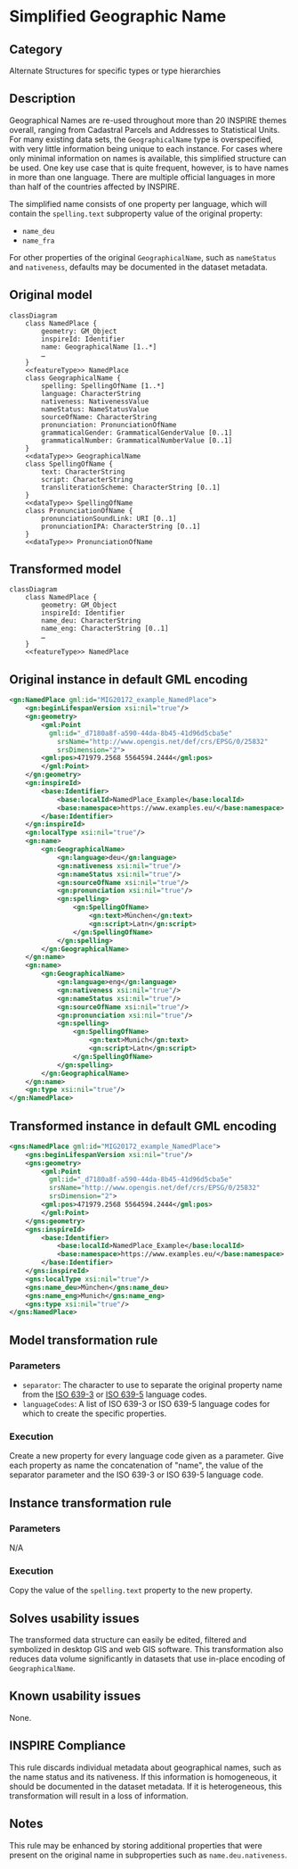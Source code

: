 # Simplified Geographic Name

## Category

Alternate Structures for specific types or type hierarchies

## Description

Geographical Names are re-used throughout more than 20 INSPIRE themes overall, ranging from Cadastral Parcels and Addresses to Statistical Units. For many existing data sets, the `GeographicalName` type is overspecified, with very little information being unique to each instance. For cases where only minimal information on names is available, this simplified structure can be used. One key use case that is quite frequent, however, is to have names in more than one language. There are multiple official languages in more than half of the countries affected by INSPIRE.

The simplified name consists of one property per language, which will contain the `spelling.text` subproperty value of the original property:

- `name_deu`
- `name_fra`

For other properties of the original `GeographicalName`, such as `nameStatus` and `nativeness`, defaults may be documented in the dataset metadata.

## Original model

```mermaid
classDiagram
    class NamedPlace {
        geometry: GM_Object
        inspireId: Identifier
        name: GeographicalName [1..*]
        …
    }
    <<featureType>> NamedPlace
    class GeographicalName {
        spelling: SpellingOfName [1..*]
        language: CharacterString
        nativeness: NativenessValue
        nameStatus: NameStatusValue
        sourceOfName: CharacterString
        pronunciation: PronunciationOfName
        grammaticalGender: GrammaticalGenderValue [0..1]
        grammaticalNumber: GrammaticalNumberValue [0..1]
    }
    <<dataType>> GeographicalName
    class SpellingOfName {
        text: CharacterString
        script: CharacterString
        transliterationScheme: CharacterString [0..1]
    }
    <<dataType>> SpellingOfName
    class PronunciationOfName {
        pronunciationSoundLink: URI [0..1]
        pronunciationIPA: CharacterString [0..1]
    }
    <<dataType>> PronunciationOfName
```

## Transformed model

```mermaid
classDiagram
    class NamedPlace {
        geometry: GM_Object
        inspireId: Identifier
        name_deu: CharacterString
        name_eng: CharacterString [0..1]
        …
    }
    <<featureType>> NamedPlace
```

## Original instance in default GML encoding

```xml
<gn:NamedPlace gml:id="MIG20172_example_NamedPlace">
	<gn:beginLifespanVersion xsi:nil="true"/>
	<gn:geometry>
		<gml:Point
		  gml:id="_d7180a8f-a590-44da-8b45-41d96d5cba5e"
		    srsName="http://www.opengis.net/def/crs/EPSG/0/25832"
			srsDimension="2">
		<gml:pos>471979.2568 5564594.2444</gml:pos>
		</gml:Point>
	</gn:geometry>
	<gn:inspireId>
		<base:Identifier>
			<base:localId>NamedPlace_Example</base:localId>
			<base:namespace>https://www.examples.eu/</base:namespace>
		</base:Identifier>
	</gn:inspireId>
	<gn:localType xsi:nil="true"/>
	<gn:name>
		<gn:GeographicalName>
			<gn:language>deu</gn:language>
			<gn:nativeness xsi:nil="true"/>
			<gn:nameStatus xsi:nil="true"/>
			<gn:sourceOfName xsi:nil="true"/>
			<gn:pronunciation xsi:nil="true"/>
			<gn:spelling>
				<gn:SpellingOfName>
					<gn:text>München</gn:text>
					<gn:script>Latn</gn:script>
				</gn:SpellingOfName>
			</gn:spelling>
		</gn:GeographicalName>
	</gn:name>
	<gn:name>
		<gn:GeographicalName>
			<gn:language>eng</gn:language>
			<gn:nativeness xsi:nil="true"/>
			<gn:nameStatus xsi:nil="true"/>
			<gn:sourceOfName xsi:nil="true"/>
			<gn:pronunciation xsi:nil="true"/>
			<gn:spelling>
				<gn:SpellingOfName>
					<gn:text>Munich</gn:text>
					<gn:script>Latn</gn:script>
				</gn:SpellingOfName>
			</gn:spelling>
		</gn:GeographicalName>
	</gn:name>
	<gn:type xsi:nil="true"/>
</gn:NamedPlace>
```
   
## Transformed instance in default GML encoding

```xml
<gns:NamedPlace gml:id="MIG20172_example_NamedPlace">
	<gns:beginLifespanVersion xsi:nil="true"/>
	<gns:geometry>
		<gml:Point
		  gml:id="_d7180a8f-a590-44da-8b45-41d96d5cba5e"
		  srsName="http://www.opengis.net/def/crs/EPSG/0/25832"
		  srsDimension="2">
		<gml:pos>471979.2568 5564594.2444</gml:pos>
		</gml:Point>
	</gns:geometry>
	<gns:inspireId>
		<base:Identifier>
			<base:localId>NamedPlace_Example</base:localId>
			<base:namespace>https://www.examples.eu/</base:namespace>
		</base:Identifier>
	</gns:inspireId>
	<gns:localType xsi:nil="true"/>
	<gns:name_deu>München</gns:name_deu>
	<gns:name_eng>Munich</gns:name_eng>
	<gns:type xsi:nil="true"/>
</gns:NamedPlace>
``` 

## Model transformation rule

### Parameters

- `separator`: The character to use to separate the original property   name from the [ISO 639-3](https://iso639-3.sil.org/code_tables/639/data) or [ISO 639-5](http://id.loc.gov/vocabulary/iso639-5) language codes.
- `languageCodes`: A list of ISO 639-3 or ISO 639-5 language codes for which to create the specific properties.

### Execution

Create a new property for every language code given as a parameter. Give each property as name the concatenation of "name", the value of the separator parameter and the ISO 639-3 or ISO 639-5 language code.

## Instance transformation rule

### Parameters

N/A

### Execution

Copy the value of the `spelling.text` property to the new property.

## Solves usability issues

The transformed data structure can easily be edited, filtered and symbolized in desktop GIS and web GIS software. This transformation also reduces data volume significantly in datasets that use in-place encoding of `GeographicalName`.

## Known usability issues

None.

## INSPIRE Compliance

This rule discards individual metadata about geographical names, such as the name status and its nativeness. If this information is homogeneous, it should be documented in the dataset metadata. If it is heterogeneous, this transformation will result in a loss of information.

## Notes

This rule may be enhanced by storing additional properties that were present on the original name in subproperties such as `name.deu.nativeness`.
